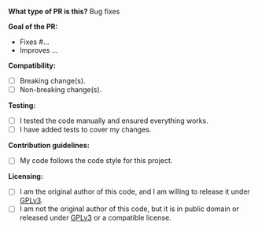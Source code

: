 **What type of PR is this?**
Bug fixes

**Goal of the PR:**
- Fixes #...
- Improves ...

**Compatibility:**
- [ ] Breaking change(s).
- [ ] Non-breaking change(s).

**Testing:**
- [ ] I tested the code manually and ensured everything works.
- [ ] I have added tests to cover my changes.

**Contribution guidelines:**
- [ ] My code follows the code style for this project.

**Licensing:**
- [ ] I am the original author of this code, and I am willing to release it under [GPLv3](https://www.gnu.org/licenses/gpl-3.0.en.html).
- [ ] I am not the original author of this code, but it is in public domain or released
  under [GPLv3](https://www.gnu.org/licenses/gpl-3.0.en.html) or a compatible license.
